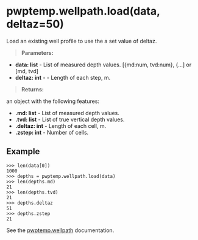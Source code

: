 # pwptemp.wellpath.load(data, deltaz=50) #

Load an existing well profile to use the a set value of deltaz.

> **Parameters:** 
* **data: list** - List of measured depth values. [{md:num, tvd:num}, {...] or [md, tvd]
* **deltaz: int** - - Length of each step, m.

> **Returns:** 

an object with the following features:
* **.md: list** - List of measured depth values.
* **.tvd: list** - List of true vertical depth values.
* **.deltaz: int** - Length of each cell, m.
* **.zstep: int** - Number of cells.

## Example ##

```
>>> len(data[0])
1000
>>> depths = pwptemp.wellpath.load(data)
>>> len(depths.md)
21
>>> len(depths.tvd)
21
>>> depths.deltaz
51
>>> depths.zstep
21
```

See the [pwptemp.wellpath](https://github.com/pro-well-plan/pwptemp/blob/master/docs/pwptemp.wellpath.md) documentation.

